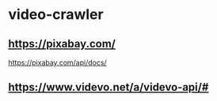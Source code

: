 # video-crawler





## https://pixabay.com/

https://pixabay.com/api/docs/



## https://www.videvo.net/a/videvo-api/#